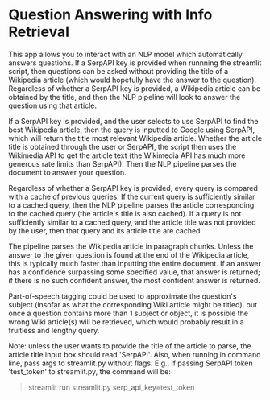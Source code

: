 # Question Answering with Info Retrieval

This app allows you to interact with an NLP model which automatically answers
questions. If a SerpAPI key is provided when runnning the streamlit script,
then questions can be asked without providing the title of a Wikipedia article
(which would hopefully have the answer to the question). Regardless of whether
a SerpAPI key is provided, a Wikipedia article can be obtained by the title,
and then the NLP pipeline will look to answer the question using that article.

If a SerpAPI key is provided, and the user selects to use SerpAPI to find
the best Wikipedia article, then the query is inputted to Google using
SerpAPI, which will return the title most relevant Wikipedia article. 
Whether the article title is obtained through the user or SerpAPI, the
script then uses the Wikimedia API to get the article text (the Wikimedia
API has much more generous rate limits than SerpAPI). Then the NLP pipeline 
parses the document to answer your question.

Regardless of whether a SerpAPI key is provided, every query is compared 
with a cache of previous queries. If the current query is sufficiently similar
to a cached query, then the NLP pipeline parses the article corresponding to
the cached query (the article's title is also cached). If a query is not
sufficiently similar to a cached query, and the article title was not
provided by the user, then that query and its article title are cached.

The pipeline parses the Wikipedia article in paragraph chunks. Unless 
the answer to the given question is found at the end of the Wikipedia 
article, this is typically much faster than inputting the entire document.
If an answer has a confidence surpassing some specified value, that answer
is returned; if there is no such confident answer, the most confident answer
is returned.

Part-of-speech tagging could be used to approximate the question's subject 
(insofar as what the corresponding Wiki  article might be titled), but once 
a question contains more than 1 subject or object, it is possible the 
wrong Wiki article(s) will be retrieved, which would probably result in 
a fruitless and lengthy query.

Note: unless the user wants to provide the title of the article to parse,
the article title input box should read 'SerpAPI'. Also, when running in 
command line, pass args to streamlit.py without flags. E.g., if passing 
SerpAPI token 'test_token' to streamlit.py, the command will be:

> streamlit run streamlit.py serp_api_key=test_token
